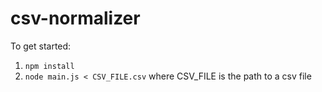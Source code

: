 # csv-normalizer

To get started:

1. `npm install`
1. `node main.js < CSV_FILE.csv`
   where CSV_FILE is the path to a csv file
